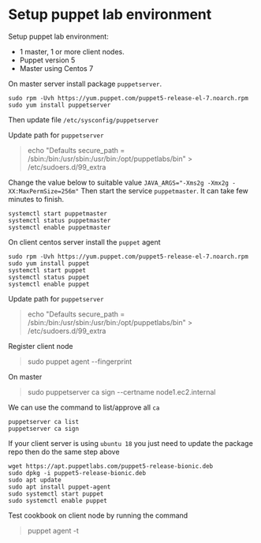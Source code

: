 # Setup puppet lab environment
Setup puppet lab environment:

- 1 master, 1 or more client nodes.
- Puppet version 5
- Master using Centos 7

On master server install package `puppetserver`.

```
sudo rpm -Uvh https://yum.puppet.com/puppet5-release-el-7.noarch.rpm
sudo yum install puppetserver
```

Then update file `/etc/sysconfig/puppetserver`

Update path for `puppetserver`

> echo "Defaults  secure_path = /sbin:/bin:/usr/sbin:/usr/bin:/opt/puppetlabs/bin" >  /etc/sudoers.d/99_extra

Change the value below to suitable value
`JAVA_ARGS="-Xms2g -Xmx2g -XX:MaxPermSize=256m"`
Then start the service `puppetmaster`. It can take few minutes to finish.
```
systemctl start puppetmaster
systemctl status puppetmaster
systemctl enable puppetmaster
```
On client centos server install the `puppet` agent
```
sudo rpm -Uvh https://yum.puppet.com/puppet5-release-el-7.noarch.rpm
sudo yum install puppet
systemctl start puppet
systemctl status puppet
systemctl enable puppet
```

Update path for `puppetserver`
> echo "Defaults  secure_path = /sbin:/bin:/usr/sbin:/usr/bin:/opt/puppetlabs/bin" >  /etc/sudoers.d/99_extra

Register client node
> sudo puppet agent --fingerprint

On master 
> sudo puppetserver ca sign --certname node1.ec2.internal

We can use the command to list/approve all `ca` 
```
puppetserver ca list
puppetserver ca sign
```

If your client server is using `ubuntu 18` you just need to update the package repo then do the same step above
```
wget https://apt.puppetlabs.com/puppet5-release-bionic.deb
sudo dpkg -i puppet5-release-bionic.deb
sudo apt update
sudo apt install puppet-agent
sudo systemctl start puppet
sudo systemctl enable puppet
```

Test cookbook on client node by running the command

> puppet agent -t
